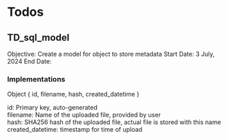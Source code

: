 # Todos 
## TD_sql_model
Objective: Create a model for object to store metadata 
Start Date: 3 July, 2024
End Date: 

### Implementations
Object { id, filename, hash, created_datetime }

id: Primary key, auto-generated  
filename: Name of the uploaded file, provided by user  
hash: SHA256 hash of the uploaded file, actual file is stored with this name
created_datetime: timestamp for time of upload

